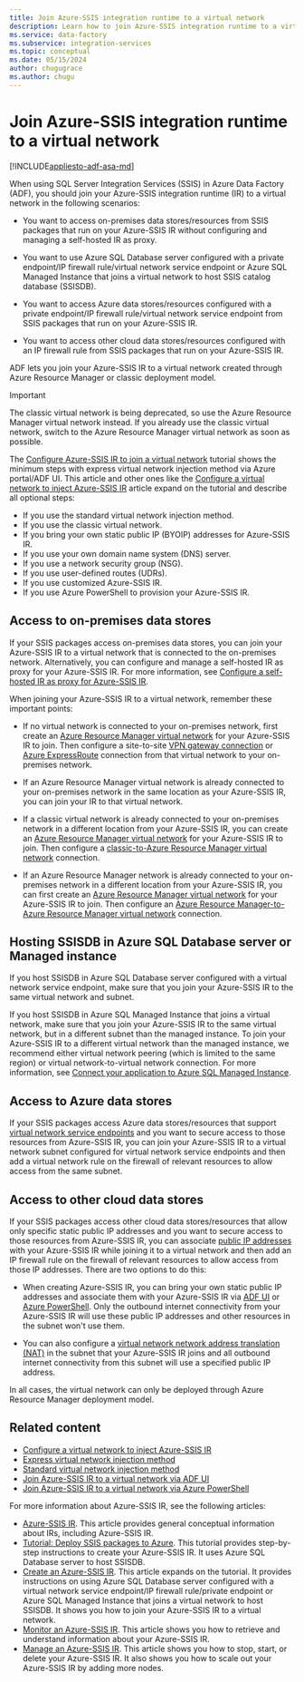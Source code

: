 ```yaml
---
title: Join Azure-SSIS integration runtime to a virtual network
description: Learn how to join Azure-SSIS integration runtime to a virtual network. 
ms.service: data-factory
ms.subservice: integration-services
ms.topic: conceptual
ms.date: 05/15/2024
author: chugugrace
ms.author: chugu 
---
```


# Join Azure-SSIS integration runtime to a virtual network

[!INCLUDE[appliesto-adf-asa-md](includes/appliesto-adf-asa-md.md)]

When using SQL Server Integration Services (SSIS) in Azure Data Factory (ADF), you should join your Azure-SSIS integration runtime (IR) to a virtual network in the following scenarios:

- You want to access on-premises data stores/resources from SSIS packages that run on your Azure-SSIS IR without configuring and managing a self-hosted IR as proxy.

- You want to use Azure SQL Database server configured with a private endpoint/IP firewall rule/virtual network service endpoint or Azure SQL Managed Instance that joins a virtual network to host SSIS catalog database (SSISDB).

- You want to access Azure data stores/resources configured with a private endpoint/IP firewall rule/virtual network service endpoint from SSIS packages that run on your Azure-SSIS IR.

- You want to access other cloud data stores/resources configured with an IP firewall rule from SSIS packages that run on your Azure-SSIS IR.

ADF lets you join your Azure-SSIS IR to a virtual network created through Azure Resource Manager or classic deployment model.

> [!IMPORTANT]
> The classic virtual network is being deprecated, so use the Azure Resource Manager virtual network instead. If you already use the classic virtual network, switch to the Azure Resource Manager virtual network as soon as possible.

The [Configure Azure-SSIS IR to join a virtual network](tutorial-deploy-ssis-virtual-network.md) tutorial shows the minimum steps with express virtual network injection method via Azure portal/ADF UI. This article and other ones like the [Configure a virtual network to inject Azure-SSIS IR](azure-ssis-integration-runtime-virtual-network-configuration.md) article expand on the tutorial and describe all optional steps:

- If you use the standard virtual network injection method.
- If you use the classic virtual network.
- If you bring your own static public IP (BYOIP) addresses for Azure-SSIS IR.
- If you use your own domain name system (DNS) server.
- If you use a network security group (NSG).
- If you use user-defined routes (UDRs).
- If you use customized Azure-SSIS IR.
- If you use Azure PowerShell to provision your Azure-SSIS IR.

## Access to on-premises data stores

If your SSIS packages access on-premises data stores, you can join your Azure-SSIS IR to a virtual network that is connected to the on-premises network. Alternatively, you can configure and manage a self-hosted IR as proxy for your Azure-SSIS IR. For more information, see [Configure a self-hosted IR as proxy for Azure-SSIS IR](self-hosted-integration-runtime-proxy-ssis.md). 

When joining your Azure-SSIS IR to a virtual network, remember these important points: 

- If no virtual network is connected to your on-premises network, first create an [Azure Resource Manager virtual network](../virtual-network/quick-create-portal.md#create-a-virtual-network) for your Azure-SSIS IR to join. Then configure a site-to-site [VPN gateway connection](../vpn-gateway/vpn-gateway-howto-site-to-site-classic-portal.md) or [Azure ExpressRoute](../expressroute/expressroute-howto-linkvnet-classic.md) connection from that virtual network to your on-premises network. 

- If an Azure Resource Manager virtual network is already connected to your on-premises network in the same location as your Azure-SSIS IR, you can join your IR to that virtual network. 

- If a classic virtual network is already connected to your on-premises network in a different location from your Azure-SSIS IR, you can create an [Azure Resource Manager virtual network](../virtual-network/quick-create-portal.md#create-a-virtual-network) for your Azure-SSIS IR to join. Then configure a [classic-to-Azure Resource Manager virtual network](../vpn-gateway/vpn-gateway-connect-different-deployment-models-portal.md) connection. 
 
- If an Azure Resource Manager network is already connected to your on-premises network in a different location from your Azure-SSIS IR, you can first create an [Azure Resource Manager virtual network](../virtual-network/quick-create-portal.md#create-a-virtual-network) for your Azure-SSIS IR to join. Then configure an [Azure Resource Manager-to-Azure Resource Manager virtual network](../vpn-gateway/vpn-gateway-howto-vnet-vnet-resource-manager-portal.md) connection. 

## Hosting SSISDB in Azure SQL Database server or Managed instance

If you host SSISDB in Azure SQL Database server configured with a virtual network service endpoint, make sure that you join your Azure-SSIS IR to the same virtual network and subnet.

If you host SSISDB in Azure SQL Managed Instance that joins a virtual network, make sure that you join your Azure-SSIS IR to the same virtual network, but in a different subnet than the managed instance. To join your Azure-SSIS IR to a different virtual network than the managed instance, we recommend either virtual network peering (which is limited to the same region) or virtual network-to-virtual network connection. For more information, see [Connect your application to Azure SQL Managed Instance](/azure/azure-sql/managed-instance/connect-application-instance).

## Access to Azure data stores

If your SSIS packages access Azure data stores/resources that support [virtual network service endpoints](../virtual-network/virtual-network-service-endpoints-overview.md) and you want to secure access to those resources from Azure-SSIS IR, you can join your Azure-SSIS IR to a virtual network subnet configured for virtual network service endpoints and then add a virtual network rule on the firewall of relevant resources to allow access from the same subnet.

## Access to other cloud data stores

If your SSIS packages access other cloud data stores/resources that allow only specific static public IP addresses and you want to secure access to those resources from Azure-SSIS IR, you can associate [public IP addresses](../virtual-network/virtual-network-public-ip-address.md) with your Azure-SSIS IR while joining it to a virtual network and then add an IP firewall rule on the firewall of relevant resources to allow access from those IP addresses. There are two options to do this: 

- When creating Azure-SSIS IR, you can bring your own static public IP addresses and associate them with your Azure-SSIS IR via [ADF UI](join-azure-ssis-integration-runtime-virtual-network-ui.md) or [Azure PowerShell](join-azure-ssis-integration-runtime-virtual-network-powershell.md). Only the outbound internet connectivity from your Azure-SSIS IR will use these public IP addresses and other resources in the subnet won't use them.

- You can also configure a [virtual network network address translation (NAT)](../virtual-network/nat-gateway/nat-overview.md) in the subnet that your Azure-SSIS IR joins and all outbound internet connectivity from this subnet will use a specified public IP address.

In all cases, the virtual network can only be deployed through Azure Resource Manager deployment model.

## Related content

- [Configure a virtual network to inject Azure-SSIS IR](azure-ssis-integration-runtime-virtual-network-configuration.md)
- [Express virtual network injection method](azure-ssis-integration-runtime-express-virtual-network-injection.md)
- [Standard virtual network injection method](azure-ssis-integration-runtime-standard-virtual-network-injection.md)
- [Join Azure-SSIS IR to a virtual network via ADF UI](join-azure-ssis-integration-runtime-virtual-network-ui.md)
- [Join Azure-SSIS IR to a virtual network via Azure PowerShell](join-azure-ssis-integration-runtime-virtual-network-powershell.md)

For more information about Azure-SSIS IR, see the following articles: 

- [Azure-SSIS IR](concepts-integration-runtime.md#azure-ssis-integration-runtime). This article provides general conceptual information about IRs, including Azure-SSIS IR. 
- [Tutorial: Deploy SSIS packages to Azure](tutorial-deploy-ssis-packages-azure.md). This tutorial provides step-by-step instructions to create your Azure-SSIS IR. It uses Azure SQL Database server to host SSISDB. 
- [Create an Azure-SSIS IR](create-azure-ssis-integration-runtime.md). This article expands on the tutorial. It provides instructions on using Azure SQL Database server configured with a virtual network service endpoint/IP firewall rule/private endpoint or Azure SQL Managed Instance that joins a virtual network to host SSISDB. It shows you how to join your Azure-SSIS IR to a virtual network. 
- [Monitor an Azure-SSIS IR](monitor-integration-runtime.md#azure-ssis-integration-runtime). This article shows you how to retrieve and understand information about your Azure-SSIS IR.
- [Manage an Azure-SSIS IR](manage-azure-ssis-integration-runtime.md). This article shows you how to stop, start, or delete your Azure-SSIS IR. It also shows you how to scale out your Azure-SSIS IR by adding more nodes.

